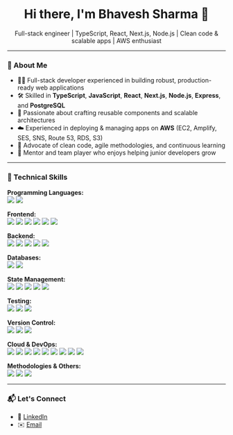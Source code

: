 <h1 align="center">Hi there, I'm Bhavesh Sharma 👋</h1>

<p align="center">
  Full-stack engineer | TypeScript, React, Next.js, Node.js | Clean code & scalable apps | AWS enthusiast
</p>

---

### 🚀 About Me

- 🧑‍💻 Full-stack developer experienced in building robust, production-ready web applications  
- 🛠️ Skilled in **TypeScript**, **JavaScript**, **React**, **Next.js**, **Node.js**, **Express**, and **PostgreSQL**  
- 🧱 Passionate about crafting reusable components and scalable architectures  
- ☁️ Experienced in deploying & managing apps on **AWS** (EC2, Amplify, SES, SNS, Route 53, RDS, S3)  
- 🎯 Advocate of clean code, agile methodologies, and continuous learning  
- 🤝 Mentor and team player who enjoys helping junior developers grow  

---

### 🔧 Technical Skills

<p>
  <b>Programming Languages:</b><br/>
  <img src="https://img.shields.io/badge/-JavaScript-F7DF1E?logo=javascript&logoColor=black&style=flat" />  
  <img src="https://img.shields.io/badge/-TypeScript-3178C6?logo=typescript&logoColor=white&style=flat" />
</p>

<p>
  <b>Frontend:</b><br/>
  <img src="https://img.shields.io/badge/-React-61DAFB?logo=react&logoColor=white&style=flat" />  
  <img src="https://img.shields.io/badge/-Next.js-000000?logo=next.js&logoColor=white&style=flat" />  
  <img src="https://img.shields.io/badge/-Material_UI-0081CB?style=flat&logo=material-ui&logoColor=white" />  
  <img src="https://img.shields.io/badge/-Radix_UI-000000?style=flat&logoColor=white" />  
  <img src="https://img.shields.io/badge/-Shadcn_UI-18181B?style=flat&logoColor=white" />  
  <img src="https://img.shields.io/badge/-TailwindCSS-06B6D4?logo=tailwindcss&logoColor=white&style=flat" />
</p>

<p>
  <b>Backend:</b><br/>
  <img src="https://img.shields.io/badge/-Node.js-339933?logo=node.js&logoColor=white&style=flat" />  
  <img src="https://img.shields.io/badge/-Express-000000?logo=express&logoColor=white&style=flat" />  
  <img src="https://img.shields.io/badge/-tRPC-2596BE?style=flat&logoColor=white" />  
  <img src="https://img.shields.io/badge/-Sequelize-52B0E7?style=flat&logoColor=white" />  
  <img src="https://img.shields.io/badge/-TypeORM-E83524?style=flat&logoColor=white" />
</p>

<p>
  <b>Databases:</b><br/>
  <img src="https://img.shields.io/badge/-PostgreSQL-336791?logo=postgresql&logoColor=white&style=flat" />  
  <img src="https://img.shields.io/badge/-MySQL-4479A1?logo=mysql&logoColor=white&style=flat" />
</p>

<p>
  <b>State Management:</b><br/>
  <img src="https://img.shields.io/badge/-Redux-764ABC?logo=redux&logoColor=white&style=flat" />  
  <img src="https://img.shields.io/badge/-MobX-FFAF02?style=flat&logoColor=white" />  
  <img src="https://img.shields.io/badge/-MST-000000?style=flat&logoColor=white" />  
  <img src="https://img.shields.io/badge/-Redux_Saga-999999?style=flat&logoColor=white" />  
  <img src="https://img.shields.io/badge/-React_Query-FF4154?style=flat&logoColor=white" />
</p>

<p>
  <b>Testing:</b><br/>
  <img src="https://img.shields.io/badge/-Jest-C21325?logo=jest&logoColor=white&style=flat" />  
  <img src="https://img.shields.io/badge/-Mocha-8D6748?style=flat&logoColor=white" />  
  <img src="https://img.shields.io/badge/-Supertest-94c4f5?style=flat&logoColor=white" />
</p>

<p>
  <b>Version Control:</b><br/>
  <img src="https://img.shields.io/badge/-GitHub-181717?logo=github&logoColor=white&style=flat" />  
  <img src="https://img.shields.io/badge/-GitLab-FC6D26?logo=gitlab&logoColor=white&style=flat" />  
  <img src="https://img.shields.io/badge/-Bitbucket-205081?logo=bitbucket&logoColor=white&style=flat" />
</p>

<p>
  <b>Cloud & DevOps:</b><br/>
  <img src="https://img.shields.io/badge/-AWS-232F3E?logo=amazon-aws&logoColor=white&style=flat" />  
  <img src="https://img.shields.io/badge/-EC2-FF9900?style=flat&logo=amazon-aws&logoColor=white" />  
  <img src="https://img.shields.io/badge/-Amplify-FF9900?style=flat&logo=amazon-aws&logoColor=white" />  
  <img src="https://img.shields.io/badge/-SES-232F3E?style=flat&logo=amazon-aws&logoColor=white" />  
  <img src="https://img.shields.io/badge/-SNS-232F3E?style=flat&logo=amazon-aws&logoColor=white" />  
  <img src="https://img.shields.io/badge/-Route_53-232F3E?style=flat&logo=amazon-aws&logoColor=white" />  
  <img src="https://img.shields.io/badge/-RDS-527FFF?style=flat&logo=amazon-rds&logoColor=white" />  
  <img src="https://img.shields.io/badge/-S3-569A31?style=flat&logo=amazon-s3&logoColor=white" />  
  <img src="https://img.shields.io/badge/-Docker-2496ED?logo=docker&logoColor=white&style=flat" />
</p>

<p>
  <b>Methodologies & Others:</b><br/>
  <img src="https://img.shields.io/badge/-Agile-0052CC?style=flat&logo=agile&logoColor=white" />  
  <img src="https://img.shields.io/badge/-GraphQL-E10098?logo=graphql&logoColor=white&style=flat" />  
  <img src="https://img.shields.io/badge/-Apollo-311C87?style=flat&logoColor=white" />
</p>

---

### 📬 Let's Connect

- 💼 [LinkedIn](https://www.linkedin.com/in/bhavesh-sharma-9600b9202)  
- ✉️ [Email](mailto:bhaveshjagdishsharma1300@gmail.com)  
